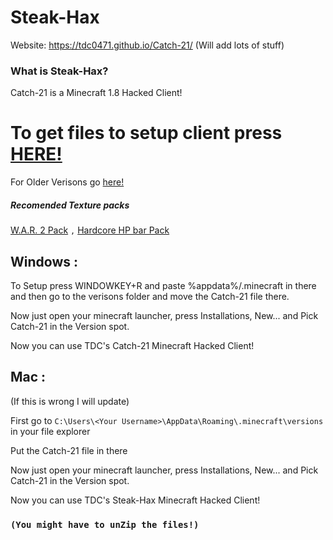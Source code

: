 # Steak-Hax
Website: https://tdc0471.github.io/Catch-21/ (Will add lots of stuff)
### What is Steak-Hax?
Catch-21 is a Minecraft 1.8 Hacked Client!


# To get files to setup client press [HERE!](https://github.com/TDC0471/Steak-Hax/archive/master.zip)
For Older Verisons go [here!](https://github.com/TDC0471/Steak-Hax/releases)
##### Recomended Texture packs
[W.A.R. 2 Pack](http://www.mediafire.com/file/1q1qpzhnvqry2nv/W.A.R.%25282%2529.zip/file) `,` 
[Hardcore HP bar Pack](https://www.planetminecraft.com/texture-pack/hardcore-health-bar/)


## Windows :
To Setup press WINDOWKEY+R and paste %appdata%/.minecraft in there and then go to the verisons folder and move the Catch-21 file there.

Now just open your minecraft launcher, press Installations, New... and Pick Catch-21 in the Version spot. 

Now you can use TDC's Catch-21 Minecraft Hacked Client!

## Mac :
(If this is wrong I will update)

First go to `C:\Users\<Your Username>\AppData\Roaming\.minecraft\versions` in your file explorer

Put the Catch-21 file in there

Now just open your minecraft launcher, press Installations, New... and Pick Catch-21 in the Version spot. 

Now you can use TDC's Steak-Hax Minecraft Hacked Client!

### `(You might have to unZip the files!)`
